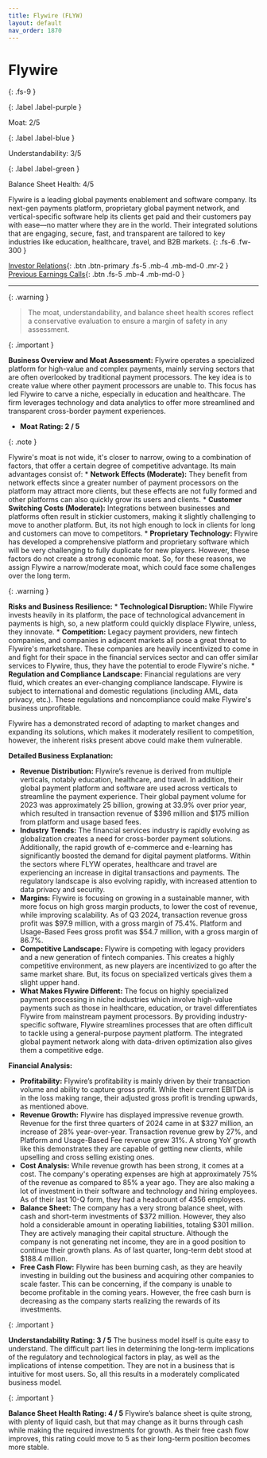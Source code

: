 ```yaml
---
title: Flywire (FLYW)
layout: default
nav_order: 1870
---
```


# Flywire
{: .fs-9 }

{: .label .label-purple }

Moat: 2/5

{: .label .label-blue }

Understandability: 3/5

{: .label .label-green }

Balance Sheet Health: 4/5

Flywire is a leading global payments enablement and software company. Its next-gen payments platform, proprietary global payment network, and vertical-specific software help its clients get paid and their customers pay with ease—no matter where they are in the world. Their integrated solutions that are engaging, secure, fast, and transparent are tailored to key industries like education, healthcare, travel, and B2B markets.
{: .fs-6 .fw-300 }

[Investor Relations](https://www.google.com/search?q=FLYW+investor+relations){: .btn .btn-primary .fs-5 .mb-4 .mb-md-0 .mr-2 }
[Previous Earnings Calls](https://discountingcashflows.com/company/FLYW/transcripts/){: .btn .fs-5 .mb-4 .mb-md-0 }

---

{: .warning }
>The moat, understandability, and balance sheet health scores reflect a conservative evaluation to ensure a margin of safety in any assessment.



{: .important }

**Business Overview and Moat Assessment:**
Flywire operates a specialized platform for high-value and complex payments, mainly serving sectors that are often overlooked by traditional payment processors. The key idea is to create value where other payment processors are unable to. This focus has led Flywire to carve a niche, especially in education and healthcare. The firm leverages technology and data analytics to offer more streamlined and transparent cross-border payment experiences.

*   **Moat Rating: 2 / 5**

{: .note }

   Flywire's moat is not wide, it's closer to narrow, owing to a combination of factors, that offer a certain degree of competitive advantage. Its main advantages consist of:
    * **Network Effects (Moderate):** They benefit from network effects since a greater number of payment processors on the platform may attract more clients, but these effects are not fully formed and other platforms can also quickly grow its users and clients.
    * **Customer Switching Costs (Moderate):** Integrations between businesses and platforms often result in stickier customers, making it slightly challenging to move to another platform. But, its not high enough to lock in clients for long and customers can move to competitors.
    * **Proprietary Technology:** Flywire has developed a comprehensive platform and proprietary software which will be very challenging to fully duplicate for new players.
   However, these factors do not create a strong economic moat. So, for these reasons, we assign Flywire a narrow/moderate moat, which could face some challenges over the long term.

{: .warning }

   **Risks and Business Resilience:**
    *   **Technological Disruption:** While Flywire invests heavily in its platform, the pace of technological advancement in payments is high, so, a new platform could quickly displace Flywire, unless, they innovate.
     *   **Competition:** Legacy payment providers, new fintech companies, and companies in adjacent markets all pose a great threat to Flywire's marketshare. These companies are heavily incentivized to come in and fight for their space in the financial services sector and can offer similar services to Flywire, thus, they have the potential to erode Flywire's niche.
     *   **Regulation and Compliance Landscape:** Financial regulations are very fluid, which creates an ever-changing compliance landscape. Flywire is subject to international and domestic regulations (including AML, data privacy, etc.). These regulations and noncompliance could make Flywire's business unprofitable.

   Flywire has a demonstrated record of adapting to market changes and expanding its solutions, which makes it moderately resilient to competition, however, the inherent risks present above could make them vulnerable.

**Detailed Business Explanation:**

* **Revenue Distribution:** Flywire’s revenue is derived from multiple verticals, notably education, healthcare, and travel. In addition, their global payment platform and software are used across verticals to streamline the payment experience. Their global payment volume for 2023 was approximately 25 billion, growing at 33.9% over prior year, which resulted in transaction revenue of $396 million and $175 million from platform and usage based fees.
* **Industry Trends:** The financial services industry is rapidly evolving as globalization creates a need for cross-border payment solutions. Additionally, the rapid growth of e-commerce and e-learning has significantly boosted the demand for digital payment platforms. Within the sectors where FLYW operates, healthcare and travel are experiencing an increase in digital transactions and payments. The regulatory landscape is also evolving rapidly, with increased attention to data privacy and security.
*   **Margins:** Flywire is focusing on growing in a sustainable manner, with more focus on high gross margin products, to lower the cost of revenue, while improving scalability. As of Q3 2024, transaction revenue gross profit was $97.9 million, with a gross margin of 75.4%. Platform and Usage-Based Fees gross profit was $54.7 million, with a gross margin of 86.7%.
* **Competitive Landscape:** Flywire is competing with legacy providers and a new generation of fintech companies. This creates a highly competitive environment, as new players are incentivized to go after the same market share. But, its focus on specialized verticals gives them a slight upper hand.
*   **What Makes Flywire Different:** The focus on highly specialized payment processing in niche industries which involve high-value payments such as those in healthcare, education, or travel differentiates Flywire from mainstream payment processors. By providing industry-specific software, Flywire streamlines processes that are often difficult to tackle using a general-purpose payment platform. The integrated global payment network along with data-driven optimization also gives them a competitive edge.

**Financial Analysis:**

*   **Profitability:** Flywire’s profitability is mainly driven by their transaction volume and ability to capture gross profit. While their current EBITDA is in the loss making range, their adjusted gross profit is trending upwards, as mentioned above.
*   **Revenue Growth:** Flywire has displayed impressive revenue growth. Revenue for the first three quarters of 2024 came in at $327 million, an increase of 28% year-over-year. Transaction revenue grew by 27%, and Platform and Usage-Based Fee revenue grew 31%. A strong YoY growth like this demonstrates they are capable of getting new clients, while upselling and cross selling existing ones.
*   **Cost Analysis:** While revenue growth has been strong, it comes at a cost. The company's operating expenses are high at approximately 75% of the revenue as compared to 85% a year ago. They are also making a lot of investment in their software and technology and hiring employees. As of their last 10-Q form, they had a headcount of 4356 employees.
*   **Balance Sheet:** The company has a very strong balance sheet, with cash and short-term investments of $372 million. However, they also hold a considerable amount in operating liabilities, totaling $301 million. They are actively managing their capital structure. Although the company is not generating net income, they are in a good position to continue their growth plans. As of last quarter, long-term debt stood at $188.4 million.
*   **Free Cash Flow:** Flywire has been burning cash, as they are heavily investing in building out the business and acquiring other companies to scale faster. This can be concerning, if the company is unable to become profitable in the coming years. However, the free cash burn is decreasing as the company starts realizing the rewards of its investments.

{: .important }

   **Understandability Rating: 3 / 5**
The business model itself is quite easy to understand. The difficult part lies in determining the long-term implications of the regulatory and technological factors in play, as well as the implications of intense competition. They are not in a business that is intuitive for most users. So, all this results in a moderately complicated business model.

{: .important }

**Balance Sheet Health Rating: 4 / 5**
Flywire’s balance sheet is quite strong, with plenty of liquid cash, but that may change as it burns through cash while making the required investments for growth. As their free cash flow improves, this rating could move to 5 as their long-term position becomes more stable.

